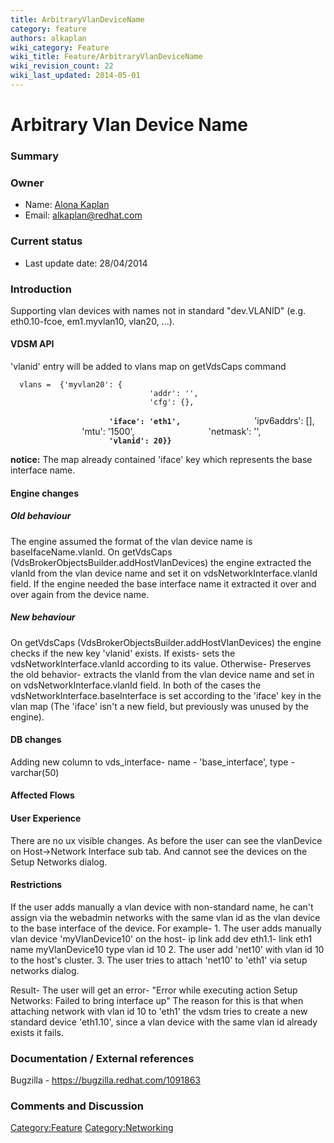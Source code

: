 ```yaml
---
title: ArbitraryVlanDeviceName
category: feature
authors: alkaplan
wiki_category: Feature
wiki_title: Feature/ArbitraryVlanDeviceName
wiki_revision_count: 22
wiki_last_updated: 2014-05-01
---
```


# Arbitrary Vlan Device Name

### Summary

### Owner

*   Name: [ Alona Kaplan](User:alkaplan)
*   Email: <alkaplan@redhat.com>

### Current status

*   Last update date: 28/04/2014

### Introduction

Supporting vlan devices with names not in standard "dev.VLANID" (e.g. eth0.10-fcoe, em1.myvlan10, vlan20, ...).

#### VDSM API

'vlanid' entry will be added to vlans map on getVdsCaps command

      vlans =  {'myvlan20': {
                                   'addr': '',
                                   'cfg': {},
`                      `<b>`'iface': 'eth1',`</b>
                                   'ipv6addrs': [],
                                   'mtu': '1500',
                                   'netmask': '',
`                      `<b>`'vlanid': 20}} `</b>

<b>notice:</b> The map already contained 'iface' key which represents the base interface name.

#### Engine changes

##### Old behaviour

The engine assumed the format of the vlan device name is baseIfaceName.vlanId. On getVdsCaps (VdsBrokerObjectsBuilder.addHostVlanDevices) the engine extracted the vlanId from the vlan device name and set it on vdsNetworkInterface.vlanId field. If the engine needed the base interface name it extracted it over and over again from the device name.

##### New behaviour

On getVdsCaps (VdsBrokerObjectsBuilder.addHostVlanDevices) the engine checks if the new key 'vlanid' exists. If exists- sets the vdsNetworkInterface.vlanId according to its value. Otherwise- Preserves the old behavior- extracts the vlanId from the vlan device name and set in on vdsNetworkInterface.vlanId field. In both of the cases the vdsNetworkInterface.baseInterface is set according to the 'iface' key in the vlan map (The 'iface' isn't a new field, but previously was unused by the engine).

#### DB changes

Adding new column to vds_interface- name - 'base_interface', type - varchar(50)

#### Affected Flows

#### User Experience

There are no ux visible changes. As before the user can see the vlanDevice on Host->Network Interface sub tab. And cannot see the devices on the Setup Networks dialog.

#### Restrictions

If the user adds manually a vlan device with non-standard name, he can't assign via the webadmin networks with the same vlan id as the vlan device to the base interface of the device. For example- 1. The user adds manually vlan device 'myVlanDevice10' on the host- ip link add dev eth1.1- link eth1 name myVlanDevice10 type vlan id 10 2. The user add 'net10' with vlan id 10 to the host's cluster. 3. The user tries to attach 'net10' to 'eth1' via setup networks dialog.

Result- The user will get an error- "Error while executing action Setup Networks: Failed to bring interface up" The reason for this is that when attaching network with vlan id 10 to 'eth1' the vdsm tries to create a new standard device 'eth1.10', since a vlan device with the same vlan id already exists it fails.

### Documentation / External references

Bugzilla - <https://bugzilla.redhat.com/1091863>

### Comments and Discussion

<Category:Feature> <Category:Networking>
